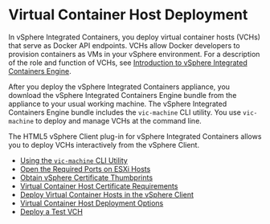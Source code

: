 <!-- THIS TOPIC IS LINKED FROM THE GETTING STARTED PAGE / UI -->

# Virtual Container Host Deployment #

In vSphere Integrated Containers, you deploy virtual container hosts (VCHs) that serve as Docker API endpoints. VCHs allow Docker developers to provision containers as VMs in your vSphere environment. For a description of the role and function of VCHs, see [Introduction to vSphere Integrated Containers Engine](../vic_overview/intro_to_vic_engine.md). 

After you deploy the vSphere Integrated Containers appliance, you download the vSphere Integrated Containers Engine bundle from the appliance to your usual working machine. The vSphere Integrated Containers Engine bundle includes the `vic-machine` CLI utility. You use `vic-machine` to deploy and manage VCHs at the command line. 

The HTML5 vSphere Client plug-in for vSphere Integrated Containers allows you to deploy VCHs interactively from the vSphere Client.

- [Using the `vic-machine` CLI Utility](using_vicmachine.md)
- [Open the Required Ports on ESXi Hosts](open_ports_on_hosts.md)
- [Obtain vSphere Certificate Thumbprints](obtain_thumbprint.md)
- [Virtual Container Host Certificate Requirements](vch_cert_reqs.md)
- [Deploy Virtual Container Hosts in the vSphere Client](deploy_vch_client.md)
- [Virtual Container Host Deployment Options](vch_deployment_options.md) 
- [Deploy a Test VCH](deploy_test_vch.md)